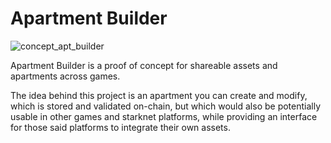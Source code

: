 # Apartment Builder

![concept_apt_builder](https://media.discordapp.net/attachments/1026555117450825819/1026560021456240740/Concept_apt_builder_B.gif?width=773&height=580)

Apartment Builder is a proof of concept for shareable assets and apartments across games.

The idea behind this project is an apartment you can create and modify, which is stored and validated on-chain, but which would also be potentially usable in other games and starknet platforms, while providing an interface for those said platforms to integrate their own assets. 

